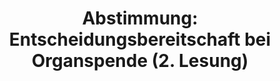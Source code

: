 ---
abstimmung:
  abstimmung: 2
  bundestagssitzung: 140
  datum: 16. Januar 2020
  legislaturperiode: 19
categories:
- Todo
data:
- title: Abstimmungsergebnis 20200116_2-data.pdf
  url: /res/2021-btw/abstimmungsergebnisse/20200116_2-data.pdf
- title: Abstimmungsergebnis 20200116_2_xls-data.xlsx
  url: /res/2021-btw/abstimmungsergebnisse/20200116_2_xls-data.xlsx
- title: Abstimmungsergebnis 20200116_2_xls-data.csv
  url: /res/2021-btw/abstimmungsergebnisse/csv/20200116_2_xls-data.csv
documents:
- local: /res/2021-btw/drucksachen/11087.pdf
  title: Drucksache 19/11087
  url: https://dip21.bundestag.de/dip21/btd/19/110/1911087.pdf
- local: /res/2021-btw/drucksachen/16214.pdf
  title: Drucksache 19/16214
  url: https://dip21.bundestag.de/dip21/btd/19/162/1916214.pdf
ergebnis:
  AfD:
    enthaltung: 13
    gesamt: 90
    ja: 19
    nein: 55
    nichtabgegeben: 3
    ungueltig: 0
  Bündnis 90/Die Grünen:
    enthaltung: 3
    gesamt: 67
    ja: 61
    nein: 3
    nichtabgegeben: 0
    ungueltig: 0
  Die Linke:
    enthaltung: 1
    gesamt: 69
    ja: 41
    nein: 20
    nichtabgegeben: 7
    ungueltig: 0
  FDP:
    enthaltung: 3
    gesamt: 80
    ja: 68
    nein: 3
    nichtabgegeben: 6
    ungueltig: 0
  cdu/csu:
    enthaltung: 7
    gesamt: 246
    ja: 131
    nein: 97
    nichtabgegeben: 11
    ungueltig: 0
  file: 20200116_2_xls-data.xlsx
  fraktionslos:
    enthaltung: 0
    gesamt: 5
    ja: 3
    nein: 1
    nichtabgegeben: 1
    ungueltig: 0
  spd:
    enthaltung: 1
    gesamt: 152
    ja: 59
    nein: 82
    nichtabgegeben: 10
    ungueltig: 0
layout: abstimmung
links:
- title: Link zu bundestag.de
  url: https://www.bundestag.de/parlament/plenum/abstimmung/abstimmung?id=657
preview: 'Deutscher Bundestag


  140. Sitzung des Deutschen Bundestages

  am Donnerstag, 16. Januar 2020


  Endgültiges Ergebnis der Namentlichen Abstimmung Nr. 2


  Namentliche Abstimmung über den Gesetzenwurf der Abgeordneten Annalena Baerbock,

  Karin Maag, Hilde Mattheis, Katja Kipping und weiterer Abgeordneter

  Entwurf eines Gesetzes zur Stärkung der Entscheidungsbereitschaft bei der Organspende

  Drs. 19/11087 und 19/16214'
tags:
- Todo
title: 'Abstimmung: Entscheidungsbereitschaft bei Organspende (2. Lesung)'
---